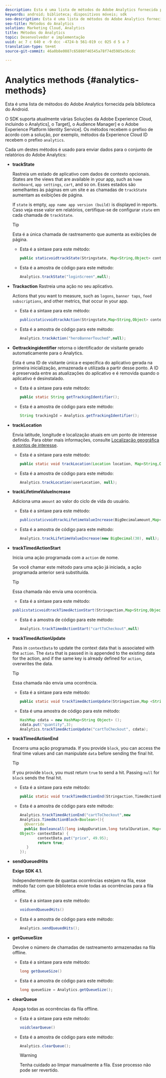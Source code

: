 ```yaml
---
description: Esta é uma lista de métodos do Adobe Analytics fornecida pela biblioteca do Android.
keywords: android; biblioteca; dispositivos móveis; sdk
seo-description: Esta é uma lista de métodos do Adobe Analytics fornecida pela biblioteca do Android.
seo-title: Métodos do Analytics
solution: Marketing Cloud, Analytics
title: Métodos do Analytics
topic: Desenvolvedor e implementação
uuid: ac 7 c 640 e -9 dcc -4724-b 561-019 cc 025 d 5 a 7
translation-type: tm+mt
source-git-commit: 46a0b8e0087c65880f46545a78f74d5985e36cdc

---
```



# Analytics methods {#analytics-methods}

Esta é uma lista de métodos do Adobe Analytics fornecida pela biblioteca do Android.

O SDK suporta atualmente várias Soluções da Adobe Experience Cloud, incluindo o Analytics], o Target], o Audience Manager] e o Adobe Experience Platform Identity Service]. Os métodos recebem o prefixo de acordo com a solução, por exemplo, métodos da Experience Cloud ID recebem o prefixo `analytics`.

Cada um destes métodos é usado para enviar dados para o conjunto de relatórios do Adobe Analytics:

* **trackState**

   Rastreia um estado de aplicativo com dados de contexto opcionais. States are the views that are available in your app, such as `home dashboard`, `app settings`, `cart`, and so on. Esses estados são semelhantes às páginas em um site e as chamadas de `trackState` aumentam as exibições de página.

   If `state` is empty, `app name app version (build)` is displayed in reports. Caso veja esse valor em relatórios, certifique-se de configurar `state` em cada chamada de `trackState`.

   >[!TIP]
   >
   >Esta é a única chamada de rastreamento que aumenta as exibições de página.

   * Esta é a sintaxe para este método:

      ```java
      public staticvoidtrackState(Stringstate, Map<String,Object> contextData);
      ```

   * Esta é a amostra de código para este método:

      ```java
      Analytics.trackState("loginScreen",null);
      ```

* **Trackaction**
Rastreia uma ação no seu aplicativo.

   Actions that you want to measure, such as `logons`, `banner taps`, `feed subscriptions`, and other metrics, that occur in your app.

   * Esta é a sintaxe para este método:

      ```java
      publicstaticvoidtrackAction(Stringstate,Map<String,Object> contextData);
      ```

   * Esta é a amostra de código para este método:

      ```java
      Analytics.trackAction("heroBannerTouched",null);
      ```

* **Gettrackingidentifier**
retorna o identificador de visitante gerado automaticamente para o Analytics.

   Esta é uma ID de visitante única e específica do aplicativo gerada na primeira inicialização, armazenada e utilizada a partir desse ponto. A ID é preservada entre as atualizações do aplicativo e é removida quando o aplicativo é desinstalado.

   * Esta é a sintaxe para este método:

      ```java
      public static String getTrackingIdentifier(); 
      ```

   * Esta é a amostra de código para este método:

      ```java
      String trackingId = Analytics.getTrackingIdentifier(); 
      ```

* **trackLocation**

   Envia latitude, longitude e localização atuais em um ponto de interesse definido. Para obter mais informações, consulte [Localização geográfica e pontos de interesse](/help/android/location/geo-poi.md).

   * Esta é a sintaxe para este método:

      ```java
      public static void trackLocation(Location location, Map<String,Object> contextData); 
      ```

   * Esta é a amostra de código para este método:

      ```java
      Analytics.trackLocation(userLocation, null);
      ```

* **trackLifetime&#x200B;ValueIncrease**

   Adiciona uma `amount` ao valor do ciclo de vida do usuário.

   * Esta é a sintaxe para este método:

      ```java
      publicstaticvoidtrackLifetimeValueIncrease(BigDecimalamount,Map<String,Object>contextData);
      ```

   * Esta é a amostra de código para este método:

      ```java
      Analytics.trackLifetimeValueIncrease(new BigDecimal(30), null);
      ```

* **trackTimed&#x200B;ActionStart**

   Inicia uma ação programada com a `action` de nome.

   Se você chamar este método para uma ação já iniciada, a ação programada anterior será substituída.

   >[!TIP]
   >
   >Essa chamada não envia uma ocorrência.

   * Esta é a sintaxe para este método:
   ```java
   publicstaticvoidtrackTimedActionStart(Stringaction,Map<String,Object>contextData);
   ```

   * Esta é a amostra de código para este método:

      ```java
      Analytics.trackTimedActionStart("cartToCheckout",null)
      ```


* **trackTimed&#x200B;ActionUpdate**

   Pass in `contextData` to update the context data that is associated with the `action`. The `data` that is passed in is appended to the existing data for the action, and if the same key is already defined for `action`, overwrites the data.

   >[!TIP]
   >
   >Essa chamada não envia uma ocorrência.

   * Esta é a sintaxe para este método:

      ```java
      public static void trackTimedActionUpdate(Stringaction,Map <String,Object> contextData); 
      ```

   * Esta é uma amostra de código para este método:

      ```java
      HashMap cdata = new HashMap<String Object> (); 
      cdata.put("quantity",3); 
      Analytics.trackTimedActionUpdate("cartToCheckout", cdata);
      ```

* **trackTimed&#x200B;ActionEnd**

   Encerra uma ação programada. If you provide `block`, you can access the final time values and can manipulate `data` before sending the final hit.

   >[!TIP]
   >
   >If you provide `block`, you must return `true` to send a hit. Passing `null` for `block` sends the final hit.

   * Esta é a sintaxe para este método:

      ```java
      public static void trackTimedActionEnd(Stringaction,TimedActionBlock<Boolean> logic); 
      ```

   * Esta é a amostra de código para este método:

      ```java
      Analytics.trackTimedActionEnd("cartToCheckout",new
      Analytics.TimedActionBlock<Boolean>(){
        @Override
        public Booleancall(long inAppDuration,long totalDuration, Map<String,
      Object> contextData) {
              contextData.put("price", 49.95);
              return true;
         }
      });
      ```

* **sendQueuedHits**

   **Exige SDK 4.1.**

   Independentemente de quantas ocorrências estejam na fila, esse método faz com que biblioteca envie todas as ocorrências para a fila offline.

   * Esta é a sintaxe para este método:

      ```java
      voidsendQueuedHits()
      ```

   * Esta é a amostra de código para este método:

      ```java
      Analytics.sendQueuedHits();
      ```

* **getQueueSize**

   Devolve o número de chamadas de rastreamento armazenadas na fila offline.

   * Esta é a sintaxe para este método:

      ```java
      long getQueueSize()
      ```

   * Esta é a amostra de código para este método:

      ```java
      long queueSize = Analytics.getQueueSize(); 
      ```

* **clearQueue**

   Apaga todas as ocorrências da fila offline.

   * Esta é a sintaxe para este método:

      ```java
      voidclearQueue()
      ```

   * Esta é a amostra de código para este método:

      ```java
      Analytics.clearQueue();
      ```

      >[!WARNING]
      >
      > Tenha cuidado ao limpar manualmente a fila. Esse processo não pode ser revertido.